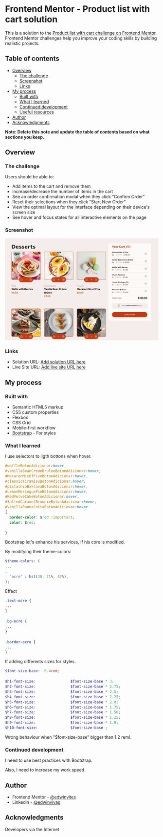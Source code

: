 # Frontend Mentor - Product list with cart solution

This is a solution to the [Product list with cart challenge on Frontend Mentor](https://www.frontendmentor.io/challenges/product-list-with-cart-5MmqLVAp_d). Frontend Mentor challenges help you improve your coding skills by building realistic projects. 

## Table of contents

- [Overview](#overview)
  - [The challenge](#the-challenge)
  - [Screenshot](#screenshot)
  - [Links](#links)
- [My process](#my-process)
  - [Built with](#built-with)
  - [What I learned](#what-i-learned)
  - [Continued development](#continued-development)
  - [Useful resources](#useful-resources)
- [Author](#author)
- [Acknowledgments](#acknowledgments)

**Note: Delete this note and update the table of contents based on what sections you keep.**

## Overview

### The challenge

Users should be able to:

- Add items to the cart and remove them
- Increase/decrease the number of items in the cart
- See an order confirmation modal when they click "Confirm Order"
- Reset their selections when they click "Start New Order"
- View the optimal layout for the interface depending on their device's screen size
- See hover and focus states for all interactive elements on the page

### Screenshot

![](/aseets/captura.png)


### Links

- Solution URL: [Add solution URL here](https://github.com/edwinvites/product-list-with-cart-main)
- Live Site URL: [Add live site URL here](https://product-list-with-cart-main-blush.vercel.app/)

## My process

### Built with

- Semantic HTML5 markup
- CSS custom properties
- Flexbox
- CSS Grid
- Mobile-first workflow
- [Bootstrap](https://getbootstrap.com/) - For styles



### What I learned


I use selectors to ligth bottons when hover.

```css
#waffleBotonAdicionar:hover,
#vanillaBeanCremeBruleeBotonAdicionar:hover,
#MacaronMixOfFiveBotonAdicionar:hover,
#classicTiramisuBotonAdicionar:hover,
#pistachioBaklavaBotonAdicionar:hover,
#LemonMeringuePieBotonAdicionar:hover,
#RedVelveCakeBotonAdicionar:hover,
#SaltedCaramelBrownieBotonAdicionar:hover,
#VanillaPannaCottaBotonAdicionar:hover
{
  border-color: $red !important;
  color: $red;

}
```

Bootstrap let's enhance his services, If his core is modified.

By modifying their theme-colors:

```scss
$theme-colors: (
...
,
  "ocre" : hsl(30, 71%, 47%),
);
```


Effect

```css
.text-ocre {
...
}

.bg-ocre {
...
}

.border-ocre {
...
}
```

If adding differents sizes for styles.


```scss
$font-size-base:  0.4rem;

$h1-font-size:                $font-size-base * 3;
$h2-font-size:                $font-size-base * 2.75;
$h3-font-size:                $font-size-base * 2.5;
$h4-font-size:                $font-size-base * 2.25;
$h5-font-size:                $font-size-base * 2.0;
$h6-font-size:                $font-size-base * 1.75;
$h7-font-size:                $font-size-base * 1.50;
$h8-font-size:                $font-size-base * 1.25;
$h9-font-size:                $font-size-base * 1.0;
$h10-font-size:               $font-size-base ;
```
Wrong behaviour when "$font-size-base" bigger than 1.2 rem!.


### Continued development

I need to use best practices with Bootstrap.

Also, I need to increase my work speed.


## Author

- Frontend Mentor - [@edwinvites](https://www.frontendmentor.io/profile/edwinvites)
- Linkedin - [@edwinvivas](https://www.linkedin.com/in/edwinvivas/)


## Acknowledgments

Developers via the Internet


